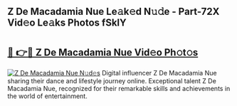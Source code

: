 ## Z De Macadamia Nue Le𝚊k𝚎d N𝚞𝚍e - Part-72X Vid𝚎o Le𝚊ks Photos fSklY

# <h2><a href="http://fb0jo1.evod.top/?m=Z+De+Macadamia+Nue">🔗 👉🔴 Z De Macadamia Nue Vid𝚎o Ph𝚘t𝚘s</a></h2>

[![Z De Macadamia Nue N𝚞d𝚎s](https://i.imgur.com/8V9OHl7.gif)](http://fb0jo1.evod.top/?m=Z+De+Macadamia+Nue)
Digital influencer Z De Macadamia Nue sharing their dance and lifestyle journey online. Exceptional talent Z De Macadamia Nue, recognized for their remarkable skills and achievements in the world of entertainment. 
